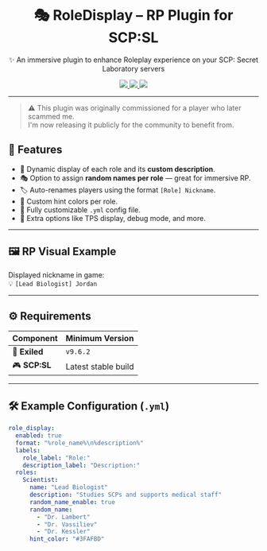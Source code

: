 <h1 align="center">🎭 RoleDisplay – RP Plugin for SCP:SL</h1>

<p align="center">
  ✨ An immersive plugin to enhance Roleplay experience on your SCP: Secret Laboratory servers  
</p>

<p align="center">
  <a href="https://github.com/Konoaru384/RoleDisplayPlugin/releases/latest">
    <img src="https://img.shields.io/github/v/release/Konoaru384/RoleDisplayPlugin?label=📦%20Latest%20Release&color=blue&style=for-the-badge"/>
  </a>
  <a href="https://github.com/Konoaru384/RoleDisplayPlugin/releases">
    <img src="https://img.shields.io/github/downloads/Konoaru384/RoleDisplayPlugin/total?label=⬇️%20Downloads&color=success&style=for-the-badge"/>
  </a>
  <a href="https://discord.gg/vxGeGFr5Bc">
    <img src="https://img.shields.io/discord/1141087072728680530?label=💬%20Join%20Discord&logo=discord&color=7289da&style=for-the-badge"/>
  </a>
</p>

---

> ⚠️ This plugin was originally commissioned for a player who later scammed me.  
> I'm now releasing it publicly for the community to benefit from.

## 🧩 Features

- 🧬 Dynamic display of each role and its **custom description**.
- 🎭 Option to assign **random names per role** — great for immersive RP.
- 🏷️ Auto-renames players using the format `[Role] Nickname`.
- 🌈 Custom hint colors per role.
- 📄 Fully customizable `.yml` config file.
- 🧪 Extra options like TPS display, debug mode, and more.

---

## 🖼️ RP Visual Example

Displayed nickname in game:  
💡 `[Lead Biologist] Jordan`

---

## ⚙️ Requirements

| Component        | Minimum Version     |
|------------------|---------------------|
| 🧩 **Exiled**     | `v9.6.2`             |
| 🎮 **SCP:SL**     | Latest stable build |

---

## 🛠️ Example Configuration (`.yml`)

```yaml
role_display:
  enabled: true
  format: "%role_name%\n%description%"
  labels:
    role_label: "Role:"
    description_label: "Description:"
  roles:
    Scientist:
      name: "Lead Biologist"
      description: "Studies SCPs and supports medical staff"
      random_name_enable: true
      random_name:
        - "Dr. Lambert"
        - "Dr. Vassiliev"
        - "Dr. Kessler"
      hint_color: "#3FAFBD"

